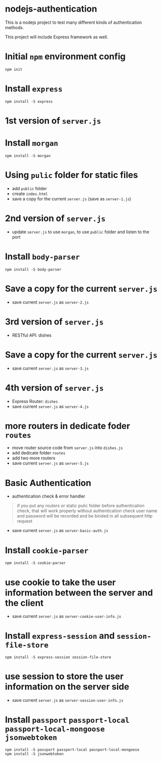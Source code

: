 # nodejs-authentication

This is a nodejs project to test many different kinds of authentication methods.

This project will include Express framework as well.

# Initial `npm` environment config

```
npm init
```

# Install `express`

```
npm install -S express
```

# 1st version of `server.js`

# Install `morgan`

```
npm install -S morgan
```

# Using `pulic` folder for static files

* add `public` folder
* create `index.html`
* save a copy for the current `server.js` (save as `server-1.js`)

# 2nd version of `server.js`

* update `server.js` to use `morgan`, to use `public` folder and listen to the port

# Install `body-parser`

```
npm install -S body-parser
```

# Save a copy for the current `server.js`

* save current `server.js` as `server-2.js`

# 3rd version of `server.js`

* RESTful API: dishes

# Save a copy for the current `server.js`

* save current `server.js` as `server-3.js`

# 4th version of `server.js`

* Express Router: `dishes`
* save current `server.js` as `server-4.js`

# more routers in dedicate foder `routes`

* move router source code from `server.js` into `dishes.js`
* add dedicate folder `routes`
* add two more routers
* save current `server.js` as `server-5.js`

# Basic Authentication

* authentication check & error handler
> if you put any routers or static pulic folder before authentication check, that will work properly without authentication check
> user name and password will be recorded and be binded in all subsequent http request
* save current `server.js` as `server-basic-auth.js`

# Install `cookie-parser`

```
npm install -S cookie-parser
```

# use cookie to take the user information between the server and the client

* save current `server.js` as `server-cookie-user-info.js`

# Install `express-session` and `session-file-store`

```
npm install -S express-session session-file-store
```

# use session to store the user information on the server side

* save current `server.js` as `server-session-user-info.js`

# Install `passport` `passport-local` `passport-local-mongoose` `jsonwebtoken`

```
npm install -S passport passport-local passport-local-mongoose
npm install -S jsonwebtoken
```
